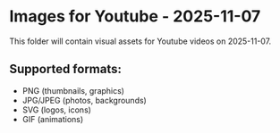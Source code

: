 # Images for Youtube - 2025-11-07

This folder will contain visual assets for Youtube videos on 2025-11-07.

## Supported formats:
- PNG (thumbnails, graphics)
- JPG/JPEG (photos, backgrounds)
- SVG (logos, icons)
- GIF (animations)
